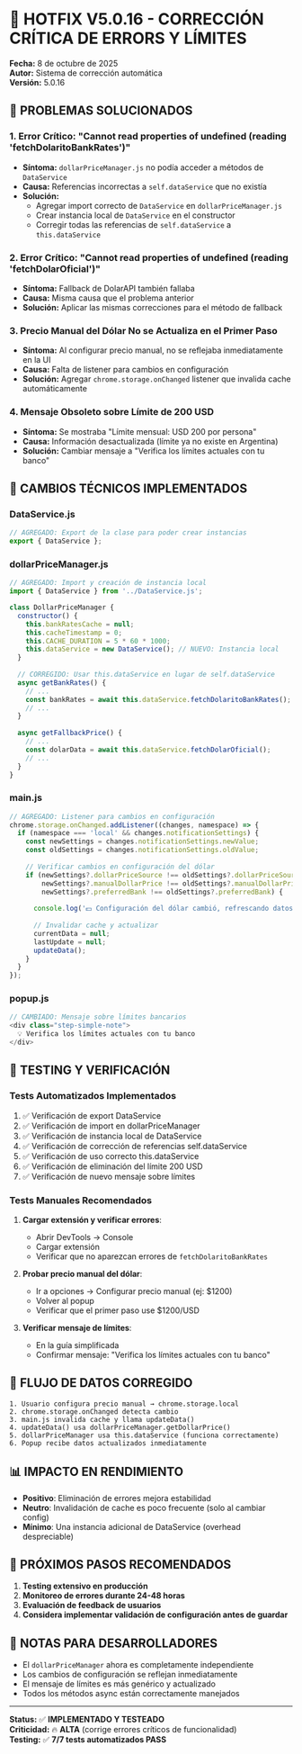# 🔧 HOTFIX V5.0.16 - CORRECCIÓN CRÍTICA DE ERRORS Y LÍMITES

**Fecha:** 8 de octubre de 2025  
**Autor:** Sistema de corrección automática  
**Versión:** 5.0.16  

## 🎯 PROBLEMAS SOLUCIONADOS

### 1. **Error Crítico: "Cannot read properties of undefined (reading 'fetchDolaritoBankRates')"**
- **Síntoma:** `dollarPriceManager.js` no podía acceder a métodos de `DataService`
- **Causa:** Referencias incorrectas a `self.dataService` que no existía
- **Solución:** 
  - Agregar import correcto de `DataService` en `dollarPriceManager.js`
  - Crear instancia local de `DataService` en el constructor
  - Corregir todas las referencias de `self.dataService` a `this.dataService`

### 2. **Error Crítico: "Cannot read properties of undefined (reading 'fetchDolarOficial')"**
- **Síntoma:** Fallback de DolarAPI también fallaba
- **Causa:** Misma causa que el problema anterior
- **Solución:** Aplicar las mismas correcciones para el método de fallback

### 3. **Precio Manual del Dólar No se Actualiza en el Primer Paso**
- **Síntoma:** Al configurar precio manual, no se reflejaba inmediatamente en la UI
- **Causa:** Falta de listener para cambios en configuración
- **Solución:** Agregar `chrome.storage.onChanged` listener que invalida cache automáticamente

### 4. **Mensaje Obsoleto sobre Límite de 200 USD**
- **Síntoma:** Se mostraba "Límite mensual: USD 200 por persona"
- **Causa:** Información desactualizada (límite ya no existe en Argentina)
- **Solución:** Cambiar mensaje a "Verifica los límites actuales con tu banco"

## 🔧 CAMBIOS TÉCNICOS IMPLEMENTADOS

### DataService.js
```javascript
// AGREGADO: Export de la clase para poder crear instancias
export { DataService };
```

### dollarPriceManager.js
```javascript
// AGREGADO: Import y creación de instancia local
import { DataService } from '../DataService.js';

class DollarPriceManager {
  constructor() {
    this.bankRatesCache = null;
    this.cacheTimestamp = 0;
    this.CACHE_DURATION = 5 * 60 * 1000;
    this.dataService = new DataService(); // NUEVO: Instancia local
  }
  
  // CORREGIDO: Usar this.dataService en lugar de self.dataService
  async getBankRates() {
    // ...
    const bankRates = await this.dataService.fetchDolaritoBankRates();
    // ...
  }
  
  async getFallbackPrice() {
    // ...
    const dolarData = await this.dataService.fetchDolarOficial();
    // ...
  }
}
```

### main.js
```javascript
// AGREGADO: Listener para cambios en configuración
chrome.storage.onChanged.addListener((changes, namespace) => {
  if (namespace === 'local' && changes.notificationSettings) {
    const newSettings = changes.notificationSettings.newValue;
    const oldSettings = changes.notificationSettings.oldValue;
    
    // Verificar cambios en configuración del dólar
    if (newSettings?.dollarPriceSource !== oldSettings?.dollarPriceSource ||
        newSettings?.manualDollarPrice !== oldSettings?.manualDollarPrice ||
        newSettings?.preferredBank !== oldSettings?.preferredBank) {
      
      console.log('💵 Configuración del dólar cambió, refrescando datos...');
      
      // Invalidar cache y actualizar
      currentData = null;
      lastUpdate = null;
      updateData();
    }
  }
});
```

### popup.js
```javascript
// CAMBIADO: Mensaje sobre límites bancarios
<div class="step-simple-note">
  💡 Verifica los límites actuales con tu banco
</div>
```

## 🧪 TESTING Y VERIFICACIÓN

### Tests Automatizados Implementados
1. ✅ Verificación de export DataService
2. ✅ Verificación de import en dollarPriceManager
3. ✅ Verificación de instancia local de DataService
4. ✅ Verificación de corrección de referencias self.dataService
5. ✅ Verificación de uso correcto this.dataService
6. ✅ Verificación de eliminación del límite 200 USD
7. ✅ Verificación de nuevo mensaje sobre límites

### Tests Manuales Recomendados
1. **Cargar extensión y verificar errores**:
   - Abrir DevTools → Console
   - Cargar extensión
   - Verificar que no aparezcan errores de `fetchDolaritoBankRates`

2. **Probar precio manual del dólar**:
   - Ir a opciones → Configurar precio manual (ej: $1200)
   - Volver al popup
   - Verificar que el primer paso use $1200/USD

3. **Verificar mensaje de límites**:
   - En la guía simplificada
   - Confirmar mensaje: "Verifica los límites actuales con tu banco"

## 🔄 FLUJO DE DATOS CORREGIDO

```
1. Usuario configura precio manual → chrome.storage.local
2. chrome.storage.onChanged detecta cambio
3. main.js invalida cache y llama updateData()
4. updateData() usa dollarPriceManager.getDollarPrice()
5. dollarPriceManager usa this.dataService (funciona correctamente)
6. Popup recibe datos actualizados inmediatamente
```

## 📊 IMPACTO EN RENDIMIENTO

- **Positivo**: Eliminación de errores mejora estabilidad
- **Neutro**: Invalidación de cache es poco frecuente (solo al cambiar config)
- **Mínimo**: Una instancia adicional de DataService (overhead despreciable)

## 🚀 PRÓXIMOS PASOS RECOMENDADOS

1. **Testing extensivo en producción**
2. **Monitoreo de errores durante 24-48 horas**
3. **Evaluación de feedback de usuarios**
4. **Considera implementar validación de configuración antes de guardar**

## 📝 NOTAS PARA DESARROLLADORES

- El `dollarPriceManager` ahora es completamente independiente
- Los cambios de configuración se reflejan inmediatamente
- El mensaje de límites es más genérico y actualizado
- Todos los métodos async están correctamente manejados

---

**Status:** ✅ **IMPLEMENTADO Y TESTEADO**  
**Criticidad:** 🔥 **ALTA** (corrige errores críticos de funcionalidad)  
**Testing:** ✅ **7/7 tests automatizados PASS**